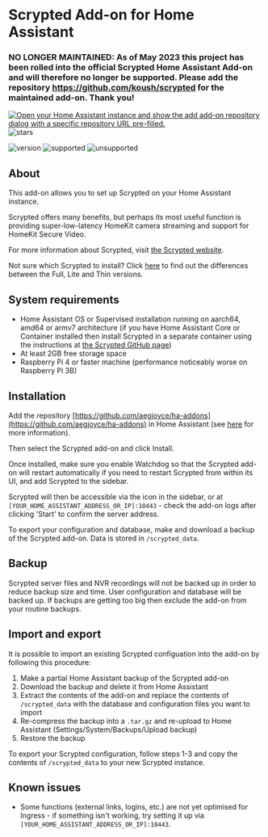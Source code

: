 # Scrypted Add-on for Home Assistant

### NO LONGER MAINTAINED: As of May 2023 this project has been rolled into the official Scrypted Home Assistant Add-on and will therefore no longer be supported. Please add the repository https://github.com/koush/scrypted for the maintained add-on. Thank you!

[![Open your Home Assistant instance and show the add add-on repository dialog with a specific repository URL pre-filled.](https://my.home-assistant.io/badges/supervisor_add_addon_repository.svg)](https://my.home-assistant.io/redirect/supervisor_add_addon_repository/?repository_url=https%3A%2F%2Fgithub.com%2Faegjoyce%2Fha-addons)
![stars](https://img.shields.io/github/stars/aegjoyce/ha-addons?color=gold&style=for-the-badge)

![version](https://img.shields.io/github/v/release/aegjoyce/ha-addons?color=blue&style=flat-square)
![supported](https://img.shields.io/badge/supported-aarch64%20%7C%20amd64%20%7C%20armv7-green?style=flat-square)
![unsupported](https://img.shields.io/badge/unsupported-armhf%20%7C%20i386-red?style=flat-square)

## About

This add-on allows you to set up Scrypted on your Home Assistant instance.

Scrypted offers many benefits, but perhaps its most useful function is providing super-low-latency HomeKit camera streaming and support for HomeKit Secure Video.

For more information about Scrypted, visit [the Scrypted website](https://scrypted.app).

Not sure which Scrypted to install? Click [here](https://github.com/koush/scrypted/wiki/Docker-Image-Tags) to find out the differences between the Full, Lite and Thin versions.

## System requirements

- Home Assistant OS or Supervised installation running on aarch64, amd64 or armv7 architecture (if you have Home Assistant Core or Container installed then install Scrypted in a separate container using the instructions at [the Scrypted GitHub page](https://github.com/koush/scrypted))
- At least 2GB free storage space
- Raspberry Pi 4 or faster machine (performance noticeably worse on Raspberry Pi 3B)

## Installation

Add the repository [https://github.com/aegjoyce/ha-addons](https://github.com/aegjoyce/ha-addons) in Home Assistant (see [here](https://www.home-assistant.io/hassio/installing_third_party_addons/) for more information).

Then select the Scrypted add-on and click Install.

Once installed, make sure you enable Watchdog so that the Scrypted add-on will restart automatically if you need to restart Scrypted from within its UI, and add Scrypted to the sidebar.

Scrypted will then be accessible via the icon in the sidebar, or at `[YOUR_HOME_ASSISTANT_ADDRESS_OR_IP]:10443` - check the add-on logs after clicking 'Start' to confirm the server address.

To export your configuration and database, make and download a backup of the Scrypted add-on. Data is stored in `/scrypted_data`.

## Backup

Scrypted server files and NVR recordings will not be backed up in order to reduce backup size and time. User configuration and database will be backed up. If backups are getting too big then exclude the add-on from your routine backups.

## Import and export

It is possible to import an existing Scrypted configuation into the add-on by following this procedure:
1. Make a partial Home Assistant backup of the Scrypted add-on
2. Download the backup and delete it from Home Assistant
3. Extract the contents of the add-on and replace the contents of `/scrypted_data` with the database and configuration files you want to import
4. Re-compress the backup into a `.tar.gz` and re-upload to Home Assistant (Settings/System/Backups/Upload backup)
5. Restore the backup

To export your Scrypted configuration, follow steps 1-3 and copy the contents of `/scrypted_data` to your new Scrypted instance.

## Known issues

- Some functions (external links, logins, etc.) are not yet optimised for Ingress - if something isn't working, try setting it up via `[YOUR_HOME_ASSISTANT_ADDRESS_OR_IP]:10443`.
